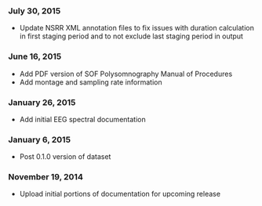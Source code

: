 ### July 30, 2015

- Update NSRR XML annotation files to fix issues with duration calculation in first staging period and to not exclude last staging period in output

### June 16, 2015

- Add PDF version of SOF Polysomnography Manual of Procedures
- Add montage and sampling rate information

### January 26, 2015

- Add initial EEG spectral documentation

### January 6, 2015

- Post 0.1.0 version of dataset

### November 19, 2014

- Upload initial portions of documentation for upcoming release
